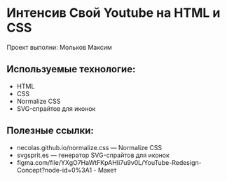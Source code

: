 # Интенсив Свой Youtube на HTML и CSS

Проект выполни: Мольков Максим

## Используемые технологие: 
- HTML
- CSS
- Normalize CSS
- SVG-спрайтов для иконок

## Полезные ссылки: 
- necolas.github.io/normalize.css — Normalize CSS
- svgsprit.es —  генератор SVG-спрайтов для иконок
- figma.com/file/YXgO7HaWtFKpAHIi7u9v0L/YouTube-Redesign-Concept?node-id=0%3A1 - Макет

